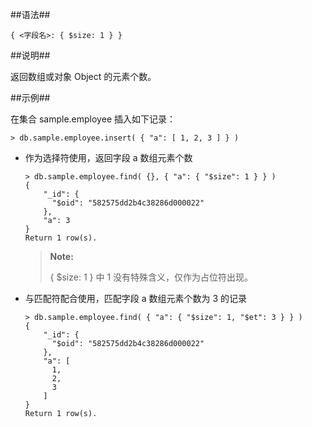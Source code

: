 
##语法##

```lang-json
{ <字段名>: { $size: 1 } }
```

##说明##

返回数组或对象 Object 的元素个数。

##示例##

在集合 sample.employee 插入如下记录：

```lang-javascript 
> db.sample.employee.insert( { "a": [ 1, 2, 3 ] } )
```

* 作为选择符使用，返回字段 a 数组元素个数

  ```lang-javascript
  > db.sample.employee.find( {}, { "a": { "$size": 1 } } )
  {
      "_id": {
        "$oid": "582575dd2b4c38286d000022"
      },
      "a": 3
  }
  Return 1 row(s).
  ```

  > **Note:**  
  > 
  > { $size: 1 } 中 1 没有特殊含义，仅作为占位符出现。

* 与匹配符配合使用，匹配字段 a 数组元素个数为 3 的记录
  
  ```lang-javascript
  > db.sample.employee.find( { "a": { "$size": 1, "$et": 3 } } )
  {
      "_id": {
        "$oid": "582575dd2b4c38286d000022"
      },
      "a": [
        1,
        2,
        3
      ]
  }
  Return 1 row(s).
  ```

